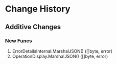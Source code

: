# Change History

## Additive Changes

### New Funcs

1. ErrorDetailsInternal.MarshalJSON() ([]byte, error)
1. OperationDisplay.MarshalJSON() ([]byte, error)
